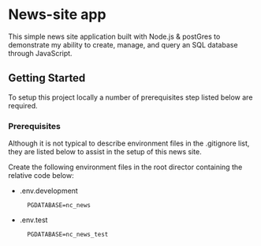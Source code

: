 # News-site app

This simple news site application built with Node.js & postGres to demonstrate my ability to create, manage, and query an SQL database through JavaScript.



## Getting Started

To setup this project locally a number of prerequisites step listed below are required.


### Prerequisites

Although it is not typical to describe environment files in the .gitignore list, they are listed below to assist in the setup of this news site.

Create the following environment files in the root director containing the relative code below:

* .env.development
  ```
    PGDATABASE=nc_news
  ```

* .env.test
  ```
    PGDATABASE=nc_news_test
  ```

  <!-- PLEASE NOTE THE ABOVE IS A PLACEHOLDER AT THIS POINT TO DEMOSTRATE AN UNDERSTANDING OF THE README FILE AND TO BE REVISTED AT THE END OF THE SPRINT  -->
